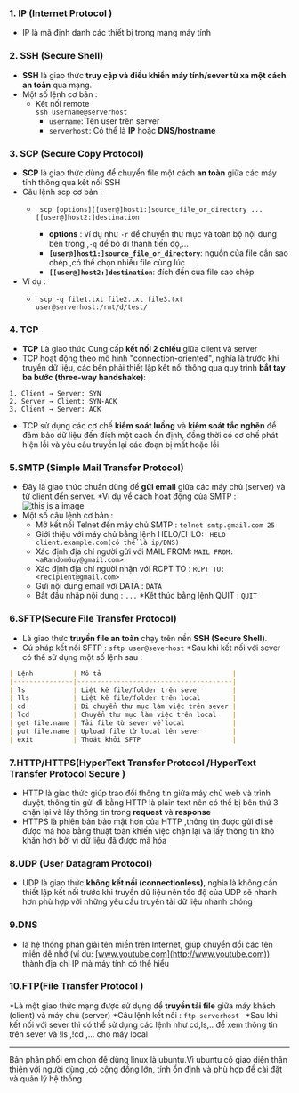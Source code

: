### 1. IP (Internet Protocol )
* IP là mã định danh các thiết bị trong mạng máy tính
### 2. SSH (Secure Shell)
* **SSH** là giao thức **truy cập và điều khiển máy tính/sever từ xa một cách an toàn** qua mạng.
*  Một số lệnh cơ bản :
	* Kết nối remote  
		 ``` ssh username@serverhost ```
		-   `username`: Tên user trên server
		-   `serverhost`: Có thể là **IP** hoặc **DNS/hostname**  
### 3. SCP (Secure Copy Protocol)
* **SCP** là giao thức dùng để chuyển file một cách **an toàn** giữa các máy tính thông qua kết nối SSH
* Câu lệnh scp cơ bản :
	*  ``` 
		scp [options][[user@]host1:]source_file_or_directory ... [[user@]host2:]destination
		```
		- **options** : ví dụ như `-r`  để chuyển thư mục và toàn bộ nội dung bên trong ,` -q ` để bỏ đi thanh tiến độ,...
		- **`[user@]host1:]source_file_or_directory`**: nguồn của file cần sao chép ,có thể chọn nhiều file cùng lúc
		- **`[[user@]host2:]destination`**: đích đến của file sao chép
* Ví dụ :
	*  ``` 	
		scp -q file1.txt file2.txt file3.txt user@serverhost:/rmt/d/test/  
		```
### 4.  TCP
 * **TCP** Là giao thức Cung cấp **kết nối 2 chiều** giữa client và server
 * TCP hoạt động theo mô hình "connection-oriented", nghĩa là trước khi truyền dữ liệu, các bên phải thiết lập kết nối thông qua quy trình **bắt tay ba bước (three-way handshake)**:
  ``` 
  1. Client → Server: SYN
2. Server → Client: SYN-ACK
3. Client → Server: ACK
  ```
  * TCP sử dụng các cơ chế **kiểm soát luồng** và **kiểm soát tắc nghẽn** để đảm bảo dữ liệu đến đích một cách ổn định, đồng thời có cơ chế phát hiện lỗi và yêu cầu truyền lại các đoạn bị mất hoặc lỗi
	 
### 5.SMTP (**Simple Mail Transfer Protocol**)
* Đây là giao thức chuẩn dùng để **gửi email** giữa các máy chủ (server) và từ client đến server.
*Ví dụ về cách hoạt động của SMTP :
![this is a image](https://media.geeksforgeeks.org/wp-content/cdn-uploads/gq/2017/02/SMTP_1.png)
* Một số câu lệnh cơ bản :
	* Mở kết nối Telnet đến máy chủ SMTP :
		 ```telnet smtp.gmail.com 25 ```
	* Giới thiệu với máy chủ bằng lệnh HELO/EHLO:
		``` HELO client.example.com(có thể là ip/DNS)```
	* Xác định địa chỉ người gửi với MAIL FROM:
		 ``` MAIL FROM:<aRandomGuy@gmail.com>  ```
	* Xác định địa chỉ người nhận với RCPT TO :
	``` RCPT TO:<recipient@gmail.com> ```
	* Gửi nội dung email với DATA : 
	``` DATA ```
	* Bắt đầu nhập nội dung :
	``` ... ```
	*Kết thúc bằng lệnh QUIT :
	``` QUIT ```
### 6.SFTP(Secure File Transfer Protocol)
* Là giao thức **truyền file an toàn** chạy trên nền **SSH (Secure Shell)**.
* Cú pháp kết nối SFTP :
 ``` sftp user@severhost ```
*Sau khi kết nối với sever có thể sử dụng một số lệnh sau :
```markdown
| Lệnh          | Mô tả                                 |
|---------------|---------------------------------------|
| ls            | Liệt kê file/folder trên sever        |
| lls           | Liệt kê file/folder trên local        |
| cd            | Di chuyển thư mục làm việc trên sever |
| lcd           | Chuyển thư mục làm việc trên local    |
| get file.name | Tải file từ sever về local            |
| put file.name | Upload file từ local lên sever        |
| exit          | Thoát khỏi SFTP                       |
```
### 7.HTTP/HTTPS(HyperText Transfer Protocol /HyperText Transfer Protocol Secure )
* HTTP là giao thức giúp trao đổi thông tin giữa máy chủ web và trình duyệt, thông tin gửi đi bằng HTTP là plain text nên có thể bị  bên thứ 3 chặn lại và lấy thông tin trong __request__ và __response__ 
* HTTPS là phiên bản bảo mật hơn của HTTP ,thông tin được gửi đi sẽ được mã hóa bằng thuật toán khiến việc chặn lại và lấy thông tin khó khăn hơn bởi vì dữ liệu đã được mã hóa
### 8.UDP (User Datagram Protocol)
* UDP là giao thức **không kết nối (connectionless)**, nghĩa là không cần thiết lập kết nối trước khi truyền dữ liệu nên tốc độ của UDP sẽ nhanh hơn phù hợp với những yêu cầu truyền tải dữ liệu nhanh chóng
### 9.DNS
* là hệ thống phân giải tên miền trên Internet, giúp chuyển đổi các tên miền dễ nhớ (ví dụ: [www.youtube.com](http://www.youtube.com)) thành địa chỉ IP mà máy tính có thể hiểu 
### 10.FTP(File Transfer Protocol ) 
*Là một giao thức mạng được sử dụng để **truyền tải file** giữa máy khách (client) và máy chủ (server)
*Câu lệnh kết nối :
`ftp serverhost `
*Sau khi kết nối với sever thì có thể sử dụng các lệnh như cd,ls,.. để xem thông tin trên sever và !ls ,!cd ,... cho máy local



----------------------------------------------------------------------------------------------------------------------------------------------
Bản phân phối em chọn để dùng linux là ubuntu.Vì ubuntu có giao diện thân thiện với người dùng ,có cộng đồng lớn, tính ổn định và phù hợp để cài đặt và quản lý hệ thống
